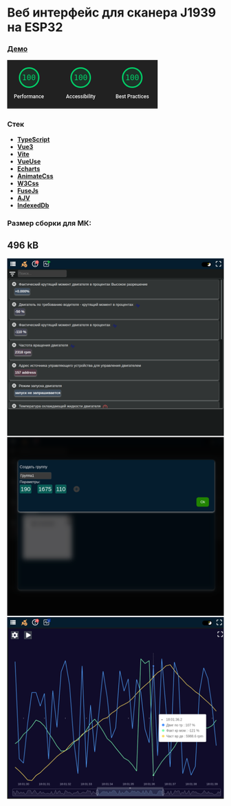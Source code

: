 # Веб интерфейс для сканера J1939 на ESP32 #
### [Демо](https://pavellzubkov.github.io/vue3_embedded)


![Alt text](otherfiles/lighthouse.png?raw=true "Optional Title")

### Стек
- **[TypeScript](https://www.typescriptlang.org/)**
- **[Vue3](https://vuejs.org/)**
- **[Vite](https://vitejs.dev/)**
- **[VueUse](https://vueuse.org/)**
- **[Echarts](https://echarts.apache.org/en/index.html)**
- **[AnimateCss](https://animate.style/)**
- **[W3Css](https://www.w3schools.com/w3css/defaulT.asp)**
- **[FuseJs](https://fusejs.io)**
- **[AJV](https://ajv.js.org/)**
- **[IndexedDb](https://developer.mozilla.org/en-US/docs/Web/API/IndexedDB_API)**

### Размер сборки для МК:
## 496 kB 

![Alt text](otherfiles/Scr1.png?raw=true "Optional Title")
![Alt text](otherfiles/Scr2.png?raw=true "Optional Title")
![Alt text](otherfiles/Scr3.png?raw=true "Optional Title")

